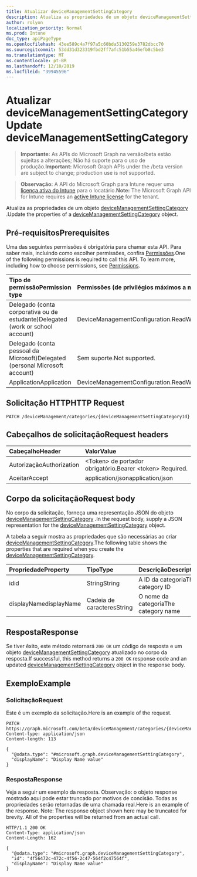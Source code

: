 ```yaml
---
title: Atualizar deviceManagementSettingCategory
description: Atualiza as propriedades de um objeto deviceManagementSettingCategory.
author: rolyon
localization_priority: Normal
ms.prod: Intune
doc_type: apiPageType
ms.openlocfilehash: 43ee589c4a7f97a5c60bda5130259e3782dbcc70
ms.sourcegitcommit: 53dd31d323319fbd2ff7afc51b55a46efb8c5be3
ms.translationtype: MT
ms.contentlocale: pt-BR
ms.lasthandoff: 12/10/2019
ms.locfileid: "39945596"
---
```

# <a name="update-devicemanagementsettingcategory"></a><span data-ttu-id="06bb6-103">Atualizar deviceManagementSettingCategory</span><span class="sxs-lookup"><span data-stu-id="06bb6-103">Update deviceManagementSettingCategory</span></span>

> <span data-ttu-id="06bb6-104">**Importante:** As APIs do Microsoft Graph na versão/beta estão sujeitas a alterações; Não há suporte para o uso de produção.</span><span class="sxs-lookup"><span data-stu-id="06bb6-104">**Important:** Microsoft Graph APIs under the /beta version are subject to change; production use is not supported.</span></span>

> <span data-ttu-id="06bb6-105">**Observação:** A API do Microsoft Graph para Intune requer uma [licença ativa do Intune](https://go.microsoft.com/fwlink/?linkid=839381) para o locatário.</span><span class="sxs-lookup"><span data-stu-id="06bb6-105">**Note:** The Microsoft Graph API for Intune requires an [active Intune license](https://go.microsoft.com/fwlink/?linkid=839381) for the tenant.</span></span>

<span data-ttu-id="06bb6-106">Atualiza as propriedades de um objeto [deviceManagementSettingCategory](../resources/intune-deviceintent-devicemanagementsettingcategory.md) .</span><span class="sxs-lookup"><span data-stu-id="06bb6-106">Update the properties of a [deviceManagementSettingCategory](../resources/intune-deviceintent-devicemanagementsettingcategory.md) object.</span></span>

## <a name="prerequisites"></a><span data-ttu-id="06bb6-107">Pré-requisitos</span><span class="sxs-lookup"><span data-stu-id="06bb6-107">Prerequisites</span></span>
<span data-ttu-id="06bb6-p101">Uma das seguintes permissões é obrigatória para chamar esta API. Para saber mais, incluindo como escolher permissões, confira [Permissões](/graph/permissions-reference).</span><span class="sxs-lookup"><span data-stu-id="06bb6-p101">One of the following permissions is required to call this API. To learn more, including how to choose permissions, see [Permissions](/graph/permissions-reference).</span></span>

|<span data-ttu-id="06bb6-110">Tipo de permissão</span><span class="sxs-lookup"><span data-stu-id="06bb6-110">Permission type</span></span>|<span data-ttu-id="06bb6-111">Permissões (de privilégios máximos a mínimos)</span><span class="sxs-lookup"><span data-stu-id="06bb6-111">Permissions (from most to least privileged)</span></span>|
|:---|:---|
|<span data-ttu-id="06bb6-112">Delegado (conta corporativa ou de estudante)</span><span class="sxs-lookup"><span data-stu-id="06bb6-112">Delegated (work or school account)</span></span>|<span data-ttu-id="06bb6-113">DeviceManagementConfiguration.ReadWrite.All</span><span class="sxs-lookup"><span data-stu-id="06bb6-113">DeviceManagementConfiguration.ReadWrite.All</span></span>|
|<span data-ttu-id="06bb6-114">Delegado (conta pessoal da Microsoft)</span><span class="sxs-lookup"><span data-stu-id="06bb6-114">Delegated (personal Microsoft account)</span></span>|<span data-ttu-id="06bb6-115">Sem suporte.</span><span class="sxs-lookup"><span data-stu-id="06bb6-115">Not supported.</span></span>|
|<span data-ttu-id="06bb6-116">Application</span><span class="sxs-lookup"><span data-stu-id="06bb6-116">Application</span></span>|<span data-ttu-id="06bb6-117">DeviceManagementConfiguration.ReadWrite.All</span><span class="sxs-lookup"><span data-stu-id="06bb6-117">DeviceManagementConfiguration.ReadWrite.All</span></span>|

## <a name="http-request"></a><span data-ttu-id="06bb6-118">Solicitação HTTP</span><span class="sxs-lookup"><span data-stu-id="06bb6-118">HTTP Request</span></span>
<!-- {
  "blockType": "ignored"
}
-->
``` http
PATCH /deviceManagement/categories/{deviceManagementSettingCategoryId}
```

## <a name="request-headers"></a><span data-ttu-id="06bb6-119">Cabeçalhos de solicitação</span><span class="sxs-lookup"><span data-stu-id="06bb6-119">Request headers</span></span>
|<span data-ttu-id="06bb6-120">Cabeçalho</span><span class="sxs-lookup"><span data-stu-id="06bb6-120">Header</span></span>|<span data-ttu-id="06bb6-121">Valor</span><span class="sxs-lookup"><span data-stu-id="06bb6-121">Value</span></span>|
|:---|:---|
|<span data-ttu-id="06bb6-122">Autorização</span><span class="sxs-lookup"><span data-stu-id="06bb6-122">Authorization</span></span>|<span data-ttu-id="06bb6-123">&lt;Token&gt; de portador obrigatório.</span><span class="sxs-lookup"><span data-stu-id="06bb6-123">Bearer &lt;token&gt; Required.</span></span>|
|<span data-ttu-id="06bb6-124">Aceitar</span><span class="sxs-lookup"><span data-stu-id="06bb6-124">Accept</span></span>|<span data-ttu-id="06bb6-125">application/json</span><span class="sxs-lookup"><span data-stu-id="06bb6-125">application/json</span></span>|

## <a name="request-body"></a><span data-ttu-id="06bb6-126">Corpo da solicitação</span><span class="sxs-lookup"><span data-stu-id="06bb6-126">Request body</span></span>
<span data-ttu-id="06bb6-127">No corpo da solicitação, forneça uma representação JSON do objeto [deviceManagementSettingCategory](../resources/intune-deviceintent-devicemanagementsettingcategory.md) .</span><span class="sxs-lookup"><span data-stu-id="06bb6-127">In the request body, supply a JSON representation for the [deviceManagementSettingCategory](../resources/intune-deviceintent-devicemanagementsettingcategory.md) object.</span></span>

<span data-ttu-id="06bb6-128">A tabela a seguir mostra as propriedades que são necessárias ao criar [deviceManagementSettingCategory](../resources/intune-deviceintent-devicemanagementsettingcategory.md).</span><span class="sxs-lookup"><span data-stu-id="06bb6-128">The following table shows the properties that are required when you create the [deviceManagementSettingCategory](../resources/intune-deviceintent-devicemanagementsettingcategory.md).</span></span>

|<span data-ttu-id="06bb6-129">Propriedade</span><span class="sxs-lookup"><span data-stu-id="06bb6-129">Property</span></span>|<span data-ttu-id="06bb6-130">Tipo</span><span class="sxs-lookup"><span data-stu-id="06bb6-130">Type</span></span>|<span data-ttu-id="06bb6-131">Descrição</span><span class="sxs-lookup"><span data-stu-id="06bb6-131">Description</span></span>|
|:---|:---|:---|
|<span data-ttu-id="06bb6-132">id</span><span class="sxs-lookup"><span data-stu-id="06bb6-132">id</span></span>|<span data-ttu-id="06bb6-133">String</span><span class="sxs-lookup"><span data-stu-id="06bb6-133">String</span></span>|<span data-ttu-id="06bb6-134">A ID da categoria</span><span class="sxs-lookup"><span data-stu-id="06bb6-134">The category ID</span></span>|
|<span data-ttu-id="06bb6-135">displayName</span><span class="sxs-lookup"><span data-stu-id="06bb6-135">displayName</span></span>|<span data-ttu-id="06bb6-136">Cadeia de caracteres</span><span class="sxs-lookup"><span data-stu-id="06bb6-136">String</span></span>|<span data-ttu-id="06bb6-137">O nome da categoria</span><span class="sxs-lookup"><span data-stu-id="06bb6-137">The category name</span></span>|



## <a name="response"></a><span data-ttu-id="06bb6-138">Resposta</span><span class="sxs-lookup"><span data-stu-id="06bb6-138">Response</span></span>
<span data-ttu-id="06bb6-139">Se tiver êxito, este método retornará `200 OK` um código de resposta e um objeto [deviceManagementSettingCategory](../resources/intune-deviceintent-devicemanagementsettingcategory.md) atualizado no corpo da resposta.</span><span class="sxs-lookup"><span data-stu-id="06bb6-139">If successful, this method returns a `200 OK` response code and an updated [deviceManagementSettingCategory](../resources/intune-deviceintent-devicemanagementsettingcategory.md) object in the response body.</span></span>

## <a name="example"></a><span data-ttu-id="06bb6-140">Exemplo</span><span class="sxs-lookup"><span data-stu-id="06bb6-140">Example</span></span>

### <a name="request"></a><span data-ttu-id="06bb6-141">Solicitação</span><span class="sxs-lookup"><span data-stu-id="06bb6-141">Request</span></span>
<span data-ttu-id="06bb6-142">Este é um exemplo da solicitação.</span><span class="sxs-lookup"><span data-stu-id="06bb6-142">Here is an example of the request.</span></span>
``` http
PATCH https://graph.microsoft.com/beta/deviceManagement/categories/{deviceManagementSettingCategoryId}
Content-type: application/json
Content-length: 113

{
  "@odata.type": "#microsoft.graph.deviceManagementSettingCategory",
  "displayName": "Display Name value"
}
```

### <a name="response"></a><span data-ttu-id="06bb6-143">Resposta</span><span class="sxs-lookup"><span data-stu-id="06bb6-143">Response</span></span>
<span data-ttu-id="06bb6-p102">Veja a seguir um exemplo da resposta. Observação: o objeto response mostrado aqui pode estar truncado por motivos de concisão. Todas as propriedades serão retornadas de uma chamada real.</span><span class="sxs-lookup"><span data-stu-id="06bb6-p102">Here is an example of the response. Note: The response object shown here may be truncated for brevity. All of the properties will be returned from an actual call.</span></span>
``` http
HTTP/1.1 200 OK
Content-Type: application/json
Content-Length: 162

{
  "@odata.type": "#microsoft.graph.deviceManagementSettingCategory",
  "id": "4f56472c-472c-4f56-2c47-564f2c47564f",
  "displayName": "Display Name value"
}
```






